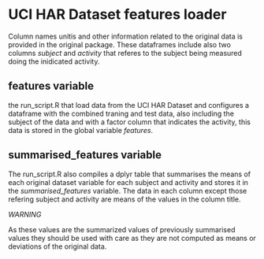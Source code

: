 
UCI HAR Dataset features loader
===============================

Column names unitis and other information related to the original data is
provided in the original package. These dataframes include also two columns
*subject* and *activity* that referes to the subject being measured doing the
inidicated activity.

features variable
-----------------

the run_script.R that load data from the UCI HAR Dataset and configures a
dataframe with the combined traning and test data, also including the subject
of the data and with a factor column that indicates the activity, this data is
stored in the global variable *features*.


summarised\_features variable
----------------------------

The run_script.R also compiles a dplyr table that summarises the means of each
original dataset variable for each subject and activity and stores it in the 
*summarised_features* variable. The data in each column except those refering 
subject and activity are means of the values in the column title.

*WARNING*

As these values are the summarized values of previously summarised values they
should be used with care as they are not computed as means or deviations of 
the original data.
